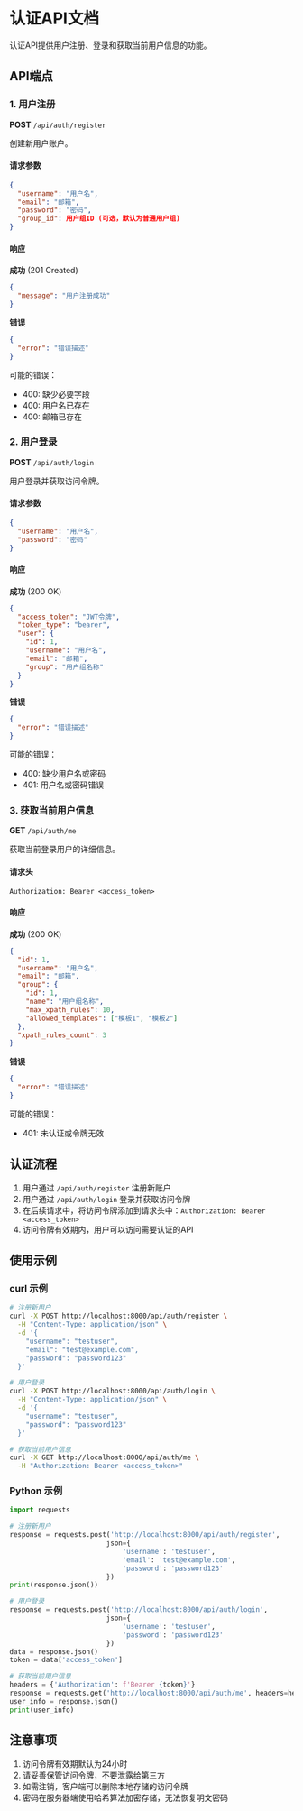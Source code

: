 # 认证API文档

认证API提供用户注册、登录和获取当前用户信息的功能。

## API端点

### 1. 用户注册

**POST** `/api/auth/register`

创建新用户账户。

#### 请求参数

```json
{
  "username": "用户名",
  "email": "邮箱",
  "password": "密码",
  "group_id": 用户组ID (可选，默认为普通用户组)
}
```

#### 响应

**成功** (201 Created)
```json
{
  "message": "用户注册成功"
}
```

**错误**
```json
{
  "error": "错误描述"
}
```

可能的错误：
- 400: 缺少必要字段
- 400: 用户名已存在
- 400: 邮箱已存在

### 2. 用户登录

**POST** `/api/auth/login`

用户登录并获取访问令牌。

#### 请求参数

```json
{
  "username": "用户名",
  "password": "密码"
}
```

#### 响应

**成功** (200 OK)
```json
{
  "access_token": "JWT令牌",
  "token_type": "bearer",
  "user": {
    "id": 1,
    "username": "用户名",
    "email": "邮箱",
    "group": "用户组名称"
  }
}
```

**错误**
```json
{
  "error": "错误描述"
}
```

可能的错误：
- 400: 缺少用户名或密码
- 401: 用户名或密码错误

### 3. 获取当前用户信息

**GET** `/api/auth/me`

获取当前登录用户的详细信息。

#### 请求头

```
Authorization: Bearer <access_token>
```

#### 响应

**成功** (200 OK)
```json
{
  "id": 1,
  "username": "用户名",
  "email": "邮箱",
  "group": {
    "id": 1,
    "name": "用户组名称",
    "max_xpath_rules": 10,
    "allowed_templates": ["模板1", "模板2"]
  },
  "xpath_rules_count": 3
}
```

**错误**
```json
{
  "error": "错误描述"
}
```

可能的错误：
- 401: 未认证或令牌无效

## 认证流程

1. 用户通过 `/api/auth/register` 注册新账户
2. 用户通过 `/api/auth/login` 登录并获取访问令牌
3. 在后续请求中，将访问令牌添加到请求头中：`Authorization: Bearer <access_token>`
4. 访问令牌有效期内，用户可以访问需要认证的API

## 使用示例

### curl 示例

```bash
# 注册新用户
curl -X POST http://localhost:8000/api/auth/register \
  -H "Content-Type: application/json" \
  -d '{
    "username": "testuser",
    "email": "test@example.com",
    "password": "password123"
  }'

# 用户登录
curl -X POST http://localhost:8000/api/auth/login \
  -H "Content-Type: application/json" \
  -d '{
    "username": "testuser",
    "password": "password123"
  }'

# 获取当前用户信息
curl -X GET http://localhost:8000/api/auth/me \
  -H "Authorization: Bearer <access_token>"
```

### Python 示例

```python
import requests

# 注册新用户
response = requests.post('http://localhost:8000/api/auth/register',
                        json={
                            'username': 'testuser',
                            'email': 'test@example.com',
                            'password': 'password123'
                        })
print(response.json())

# 用户登录
response = requests.post('http://localhost:8000/api/auth/login',
                        json={
                            'username': 'testuser',
                            'password': 'password123'
                        })
data = response.json()
token = data['access_token']

# 获取当前用户信息
headers = {'Authorization': f'Bearer {token}'}
response = requests.get('http://localhost:8000/api/auth/me', headers=headers)
user_info = response.json()
print(user_info)
```

## 注意事项

1. 访问令牌有效期默认为24小时
2. 请妥善保管访问令牌，不要泄露给第三方
3. 如需注销，客户端可以删除本地存储的访问令牌
4. 密码在服务器端使用哈希算法加密存储，无法恢复明文密码